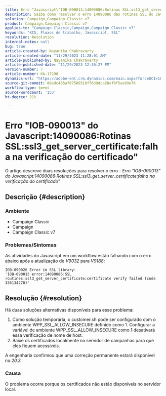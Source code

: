 ```yaml
---
title: Erro "Javascript\"IOB-090013:14090086:Rotinas SSL:ssl3_get_server_certificate:falha na verificação do certificado\""
description: Saiba como resolver o erro 14090086 das rotinas SSL do Javascript IOB-090013 Falha na verificação do certificado ssl3_get_server_certificate.
solution: Campaign,Campaign Classic v7
product: Campaign,Campaign Classic v7
applies-to: "Campaign Classic,Campaign,Campaign Classic v7"
keywords: "KCS, Fluxos de trabalho, Javascript, SSL"
resolution: Resolution
internal-notes: null
bug: true
article-created-by: Nayanika Chakravarty
article-created-date: "11/29/2023 11:28:01 AM"
article-published-by: Nayanika Chakravarty
article-published-date: "11/29/2023 12:36:27 PM"
version-number: 7
article-number: KA-17298
dynamics-url: "https://adobe-ent.crm.dynamics.com/main.aspx?forceUCI=1&pagetype=entityrecord&etn=knowledgearticle&id=a1576354-aa8e-ee11-8179-6045bd006239"
source-git-commit: 88adc485af07586510ff6d9dca28af8f5ae99e76
workflow-type: tm+mt
source-wordcount: '153'
ht-degree: 21%

---
```


# Erro &quot;IOB-090013&quot; do Javascript:14090086:Rotinas SSL:ssl3_get_server_certificate:falha na verificação do certificado&quot;


O artigo descreve duas resoluções para resolver o erro - *Erro &quot;IOB-090013&quot; do Javascript:14090086:Rotinas SSL:ssl3_get_server_certificate:falha na verificação do certificado&quot;*

## Descrição {#description}


### Ambiente

- Campaign Classic
- Campaign
- Campaign Classic v7


### Problemas/Sintomas

As atividades do Javascript em um workflow estão falhando com o erro abaixo após a atualização de *V9032* para *V9188*:


```
IOB-090020 Error in SSL library: 
'IOB-090013 error:14090086:SSL routines:ssl3_get_server_certificate:certificate verify failed (code 336134278)'
```



## Resolução {#resolution}


Há duas soluções alternativas disponíveis para esse problema:

1. Como solução temporária, o customer.sh pode ser configurado com o ambiente WPP_SSL_ALLOW_INSECURE definido como 1. Configurar a variável de ambiente WPP_SSL_ALLOW_INSECURE como 1 desativará essa verificação de nome de host.
2. Baixe os certificados localmente no servidor de campanhas para que eles fiquem acessíveis.


A engenharia confirmou que uma correção permanente estará disponível no *20.3.*

### Causa

O problema ocorre porque os certificados não estão disponíveis no servidor local.
